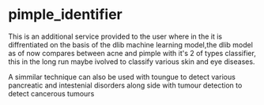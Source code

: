 # pimple_identifier

This is an additional service provided to the user where in the it is diffrentiated on the basis of the dlib machine learning 
model,the dlib model as of now compares between acne and pimple with it's 2 of types classifier, this in the long run maybe ivolved 
to classify various skin and eye diseases.

A simmilar technique can also be used with toungue to detect various pancreatic and intestenial disorders 
along side with tumour detection to detect cancerous tumours

